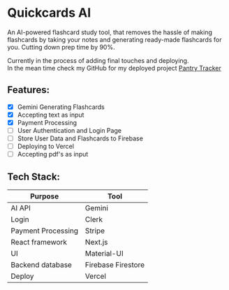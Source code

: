 # Quickcards AI
An AI-powered flashcard study tool, that removes the hassle of making flashcards by taking your notes and generating ready-made flashcards for you. Cutting down prep time by 90%.

Currently in the process of adding final touches and deploying.\
In the mean time check my GitHub for my deployed project [Pantry Tracker](https://github.com/kashan-saeed/Pantry-Tracker)

## Features:
- [x] Gemini Generating Flashcards
- [x] Accepting text as input
- [x] Payment Processing
- [ ] User Authentication and Login Page
- [ ] Store User Data and Flashcards to Firebase
- [ ] Deploying to Vercel
- [ ] Accepting pdf's as input

## Tech Stack:
| Purpose   | Tool  |
| --------------- | -------- |
| AI API |  Gemini |
| Login |  Clerk |
| Payment Processing |  Stripe |
| React framework |  Next.js |
| UI |  Material-UI |
| Backend database |  Firebase Firestore |
| Deploy |  Vercel |